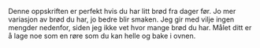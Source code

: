 Denne oppskriften er perfekt hvis du har litt brød fra dager før. Jo mer variasjon av brød du har, jo bedre blir smaken. Jeg gir med vilje ingen mengder nedenfor, siden jeg ikke vet hvor mange brød du har. Målet ditt er å lage noe som en røre som du kan helle og bake i ovnen.